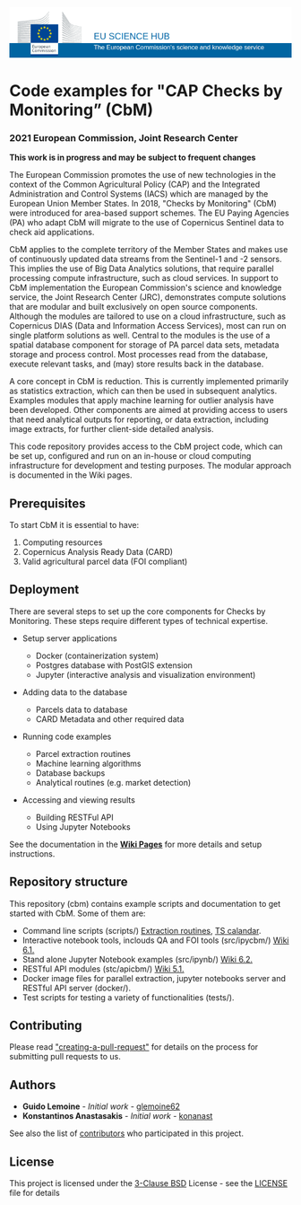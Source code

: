 ![Image of European Commission](media/img/eu_science_hub.png)
# Code examples for "CAP Checks by Monitoring” (CbM)
### 2021 European Commission, Joint Research Center

**This work is in progress and may be subject to frequent changes**

The European Commission promotes the use of new technologies in the context of the Common Agricultural Policy (CAP) and the Integrated Administration and Control Systems (IACS) which are managed by the European Union Member States. In 2018, "Checks by Monitoring" (CbM) were introduced for area-based support schemes. The EU  Paying Agencies (PA) who adapt CbM will migrate to the use of Copernicus Sentinel data to check aid applications.

CbM applies to the complete territory of the Member States and makes use of continuously updated data streams from the Sentinel-1 and -2 sensors. This implies the use of Big Data Analytics solutions, that require parallel processing compute infrastructure, such as cloud services. In support to CbM implementation the European Commission's science and knowledge service, the Joint Research Center (JRC), demonstrates compute solutions that are modular and built exclusively on open source components. Although the modules are tailored to use on a cloud infrastructure, such as Copernicus DIAS (Data and Information Access Services), most can run on single platform solutions as well. Central to the modules is the use of a spatial database component for storage of PA parcel data sets, metadata storage and process control. Most processes read from the database, execute relevant tasks, and (may) store results back in the database.

A core concept in CbM is reduction. This is currently implemented primarily as statistics extraction, which can then be used in subsequent analytics. Examples modules that apply machine learning for outlier analysis have been developed. Other components are aimed at providing access to users that need analytical outputs for reporting, or data extraction, including image extracts, for further client-side detailed analysis.

This code repository provides access to the CbM project code, which can be set up, configured and run on an in-house or cloud computing infrastructure for development and testing purposes. The modular approach is documented in the Wiki pages. 


## Prerequisites

To start CbM it is essential to have:

1. Computing resources
2. Copernicus Analysis Ready Data (CARD)
3. Valid agricultural parcel data (FOI compliant)

## Deployment

There are several steps to set up the core components for Checks by Monitoring. These steps require different types of technical expertise. 

- Setup server applications
    - Docker (containerization system)
    - Postgres database with PostGIS extension
    - Jupyter (interactive analysis and visualization environment)

- Adding data to the database
    - Parcels data to database
    - CARD Metadata and other required data

- Running code examples
    - Parcel extraction routines
    - Machine learning algorithms
    - Database backups
    - Analytical routines (e.g. market detection)

- Accessing and viewing results
    - Building RESTFul API
    - Using Jupyter Notebooks


See the documentation in the [**Wiki Pages**](https://github.com/ec-jrc/cbm/wiki) for more details and setup instructions.


## Repository structure

This repository (cbm) contains example scripts and documentation to get started with  CbM. Some of them are:

- Command line scripts (scripts/) [Extraction routines](https://github.com/ec-jrc/cbm/wiki/3.1.-Parcel-extraction.-Parcel-extraction-routines-for-use-in-non-interactive-workflow), [TS calandar](https://github.com/ec-jrc/cbm/tree/main/scripts/calendar_view).
- Interactive notebook tools, inclouds QA and FOI tools (src/ipycbm/) [Wiki 6.1.](https://github.com/ec-jrc/cbm/wiki/6.1.-Jupyter-Notebooks.-Interactive-python-library-for-CbM-'ipycbm'.)
- Stand alone Jupyter Notebook examples (src/ipynb/) [Wiki 6.2.](https://github.com/ec-jrc/cbm/wiki/6.2.-Jupyter-Notebooks.-Examples'.)
- RESTful API modules (stc/apicbm/) [Wiki 5.1.](https://github.com/ec-jrc/cbm/wiki/5.1.-RESTful-API.-Build-a-RESTful-API-with-Flask-for-CbM.)
- Docker image files for parallel extraction, jupyter notebooks server and RESTful API server (docker/).
- Test scripts for testing a variety of functionalities (tests/).


## Contributing

Please read ["creating-a-pull-request"](https://docs.github.com/en/github/collaborating-with-issues-and-pull-requests/creating-a-pull-request) for details on the process for submitting pull requests to us.


## Authors

* **Guido Lemoine** - *Initial work* - [glemoine62](https://github.com/glemoine62)
* **Konstantinos Anastasakis** - *Initial work* - [konanast](https://github.com/konanast)

See also the list of [contributors](https://github.com/ec-jrc/cbm/contributors) who participated in this project.

## License

This project is licensed under the [3-Clause BSD](https://opensource.org/licenses/BSD-3-Clause) License - see the [LICENSE](LICENSE) file for details
